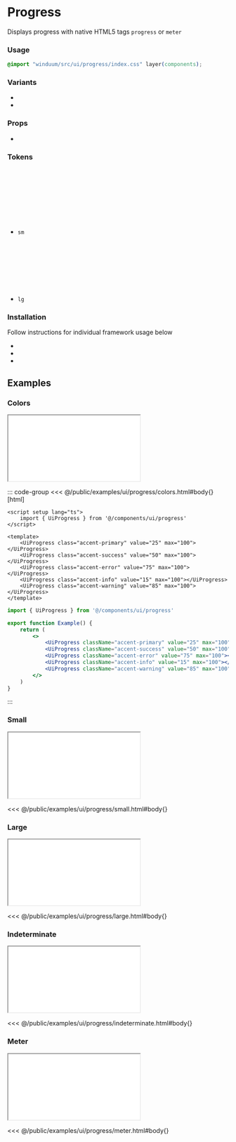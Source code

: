 # Progress
Displays progress with native HTML5 tags `progress` or `meter`

<ViewSourceGh href="https://github.com/winduum/winduum/blob/main/src/ui/progress" />

### Usage

```css
@import "winduum/src/ui/progress/index.css" layer(components);
```

### Variants
* <LinkGh name="default" path="ui/progress" />
* <LinkGh name="meter" path="ui/progress" />

### Props
* <LinkGh name="default-props" path="ui/progress" />

### Tokens
* `sm` <a href="https://github.com/winduum/winduum/blob/main/src/ui/progress/sm.css" target="_blank" rel="noreferrer" class="winduum-gh-link"><svg><use href="#icon-gh" /></svg></a>
* `lg` <a href="https://github.com/winduum/winduum/blob/main/src/ui/progress/lg.css" target="_blank" rel="noreferrer" class="winduum-gh-link"><svg><use href="#icon-gh" /></svg></a>

### Installation
Follow instructions for individual framework usage below

* <LinkGh name="winduum" url="https://github.com/winduum/winduum/blob/main/src/ui/progress" />
* <LinkGh name="winduum-vue" url="https://github.com/winduum/winduum-vue/blob/main/src/components/ui/progress" />
* <LinkGh name="winduum-react" url="https://github.com/winduum/winduum-react/blob/main/src/components/ui/progress" />

## Examples

### Colors

<iframe onload="this.style.visibility = 'visible';" src="/examples/ui/progress/colors.html"></iframe>

::: code-group
<<< @/public/examples/ui/progress/colors.html#body{} [html]
```vue
<script setup lang="ts">
    import { UiProgress } from '@/components/ui/progress'
</script>

<template>
    <UiProgress class="accent-primary" value="25" max="100"></UiProgress>
    <UiProgress class="accent-success" value="50" max="100"></UiProgress>
    <UiProgress class="accent-error" value="75" max="100"></UiProgress>
    <UiProgress class="accent-info" value="15" max="100"></UiProgress>
    <UiProgress class="accent-warning" value="85" max="100"></UiProgress>
</template>
```
```jsx
import { UiProgress } from '@/components/ui/progress'

export function Example() {
    return (
        <>
            <UiProgress className="accent-primary" value="25" max="100"></UiProgress>
            <UiProgress className="accent-success" value="50" max="100"></UiProgress>
            <UiProgress className="accent-error" value="75" max="100"></UiProgress>
            <UiProgress className="accent-info" value="15" max="100"></UiProgress>
            <UiProgress className="accent-warning" value="85" max="100"></UiProgress>
        </>
    )
}
```
:::

### Small

<iframe onload="this.style.visibility = 'visible';" src="/examples/ui/progress/small.html"></iframe>

<<< @/public/examples/ui/progress/small.html#body{}

### Large

<iframe onload="this.style.visibility = 'visible';" src="/examples/ui/progress/large.html"></iframe>

<<< @/public/examples/ui/progress/large.html#body{}

### Indeterminate

<iframe onload="this.style.visibility = 'visible';" src="/examples/ui/progress/indeterminate.html"></iframe>

<<< @/public/examples/ui/progress/indeterminate.html#body{}

### Meter

<iframe onload="this.style.visibility = 'visible';" src="/examples/ui/progress/meter.html"></iframe>

<<< @/public/examples/ui/progress/meter.html#body{}
